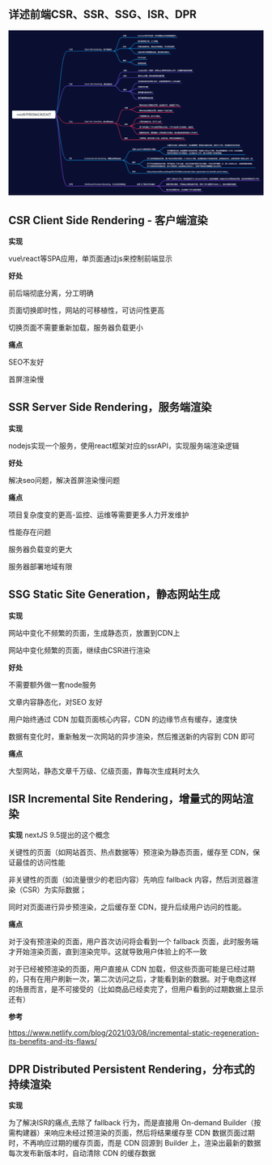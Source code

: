 ## 详述前端CSR、SSR、SSG、ISR、DPR

![7tz9q1ngpp](assets/csr.png)

## CSR Client Side Rendering - 客户端渲染

**实现**

vue\\react等SPA应用，单页面通过js来控制前端显示

**好处**

前后端彻底分离，分工明确

页面切换即时性，网站的可移植性，可访问性更高

切换页面不需要重新加载，服务器负载更小

**痛点**

SEO不友好

首屏渲染慢

## SSR Server Side Rendering，服务端渲染

**实现**

nodejs实现一个服务，使用react框架对应的ssrAPI，实现服务端渲染逻辑

**好处**

解决seo问题，解决首屏渲染慢问题

**痛点**

项目复杂度变的更高-监控、运维等需要更多人力开发维护

性能存在问题

服务器负载变的更大

服务器部署地域有限

## SSG Static Site Generation，静态网站生成

**实现**

网站中变化不频繁的页面，生成静态页，放置到CDN上

网站中变化频繁的页面，继续由CSR进行渲染

**好处**

不需要额外做一套node服务

文章内容静态化，对SEO 友好

用户始终通过 CDN 加载页面核心内容，CDN 的边缘节点有缓存，速度快

数据有变化时，重新触发一次网站的异步渲染，然后推送新的内容到 CDN 即可

**痛点**

大型网站，静态文章千万级、亿级页面，靠每次生成耗时太久

## ISR Incremental Site Rendering，增量式的网站渲染

**实现** nextJS 9.5提出的这个概念

关键性的页面（如网站首页、热点数据等）预渲染为静态页面，缓存至 CDN，保证最佳的访问性能

非关键性的页面（如流量很少的老旧内容）先响应 fallback 内容，然后浏览器渲染（CSR）为实际数据；

同时对页面进行异步预渲染，之后缓存至 CDN，提升后续用户访问的性能。

**痛点**

对于没有预渲染的页面，用户首次访问将会看到一个 fallback 页面，此时服务端才开始渲染页面，直到渲染完毕。这就导致用户体验上的不一致

对于已经被预渲染的页面，用户直接从 CDN 加载，但这些页面可能是已经过期的，只有在用户刷新一次，第二次访问之后，才能看到新的数据。对于电商这样
的场景而言，是不可接受的（比如商品已经卖完了，但用户看到的过期数据上显示还有）

**参考**

https://www.netlify.com/blog/2021/03/08/incremental-static-regeneration-its-benefits-and-its-flaws/

## DPR Distributed Persistent Rendering，分布式的持续渲染

**实现** 

为了解决ISR的痛点,去除了 fallback 行为，而是直接用 On-demand Builder（按需构建器）来响应未经过预渲染的页面，然后将结果缓存至 CDN
数据页面过期时，不再响应过期的缓存页面，而是 CDN 回源到 Builder 上，渲染出最新的数据
每次发布新版本时，自动清除 CDN 的缓存数据
